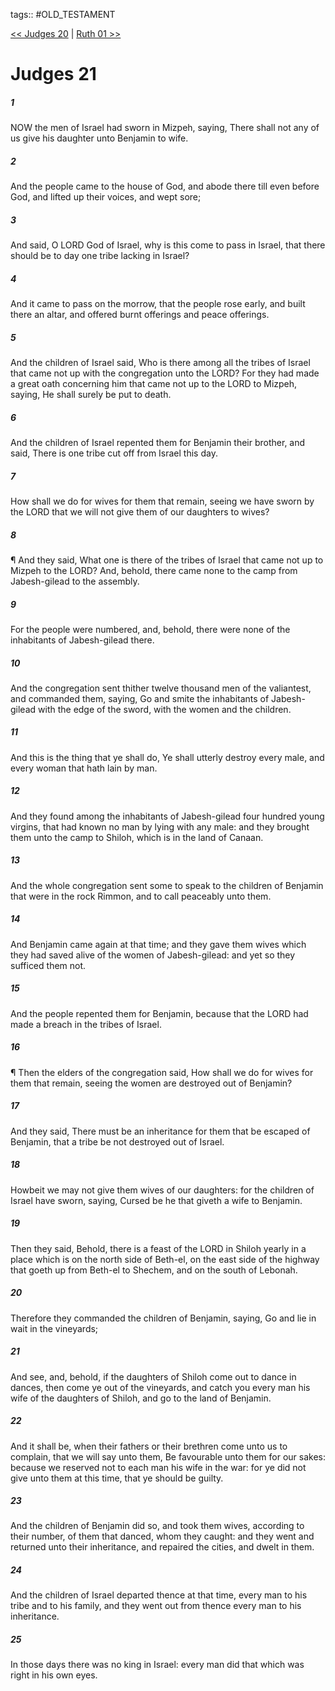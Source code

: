 tags:: #OLD_TESTAMENT

[<< Judges 20](OLD_TESTAMENT/07_Judges/Judges_20.md) | [Ruth 01 >>](OLD_TESTAMENT/08_Ruth/Ruth_01.md)

# Judges 21

##### 1

NOW the men of Israel had sworn in Mizpeh, saying, There shall not any of us give his daughter unto Benjamin to wife.

##### 2

And the people came to the house of God, and abode there till even before God, and lifted up their voices, and wept sore;

##### 3

And said, O LORD God of Israel, why is this come to pass in Israel, that there should be to day one tribe lacking in Israel?

##### 4

And it came to pass on the morrow, that the people rose early, and built there an altar, and offered burnt offerings and peace offerings.

##### 5

And the children of Israel said, Who is there among all the tribes of Israel that came not up with the congregation unto the LORD? For they had made a great oath concerning him that came not up to the LORD to Mizpeh, saying, He shall surely be put to death.

##### 6

And the children of Israel repented them for Benjamin their brother, and said, There is one tribe cut off from Israel this day.

##### 7

How shall we do for wives for them that remain, seeing we have sworn by the LORD that we will not give them of our daughters to wives?

##### 8

¶ And they said, What one is there of the tribes of Israel that came not up to Mizpeh to the LORD? And, behold, there came none to the camp from Jabesh-gilead to the assembly.

##### 9

For the people were numbered, and, behold, there were none of the inhabitants of Jabesh-gilead there.

##### 10

And the congregation sent thither twelve thousand men of the valiantest, and commanded them, saying, Go and smite the inhabitants of Jabesh-gilead with the edge of the sword, with the women and the children.

##### 11

And this is the thing that ye shall do, Ye shall utterly destroy every male, and every woman that hath lain by man.

##### 12

And they found among the inhabitants of Jabesh-gilead four hundred young virgins, that had known no man by lying with any male: and they brought them unto the camp to Shiloh, which is in the land of Canaan.

##### 13

And the whole congregation sent some to speak to the children of Benjamin that were in the rock Rimmon, and to call peaceably unto them.

##### 14

And Benjamin came again at that time; and they gave them wives which they had saved alive of the women of Jabesh-gilead: and yet so they sufficed them not.

##### 15

And the people repented them for Benjamin, because that the LORD had made a breach in the tribes of Israel.

##### 16

¶ Then the elders of the congregation said, How shall we do for wives for them that remain, seeing the women are destroyed out of Benjamin?

##### 17

And they said, There must be an inheritance for them that be escaped of Benjamin, that a tribe be not destroyed out of Israel.

##### 18

Howbeit we may not give them wives of our daughters: for the children of Israel have sworn, saying, Cursed be he that giveth a wife to Benjamin.

##### 19

Then they said, Behold, there is a feast of the LORD in Shiloh yearly in a place which is on the north side of Beth-el, on the east side of the highway that goeth up from Beth-el to Shechem, and on the south of Lebonah.

##### 20

Therefore they commanded the children of Benjamin, saying, Go and lie in wait in the vineyards;

##### 21

And see, and, behold, if the daughters of Shiloh come out to dance in dances, then come ye out of the vineyards, and catch you every man his wife of the daughters of Shiloh, and go to the land of Benjamin.

##### 22

And it shall be, when their fathers or their brethren come unto us to complain, that we will say unto them, Be favourable unto them for our sakes: because we reserved not to each man his wife in the war: for ye did not give unto them at this time, that ye should be guilty.

##### 23

And the children of Benjamin did so, and took them wives, according to their number, of them that danced, whom they caught: and they went and returned unto their inheritance, and repaired the cities, and dwelt in them.

##### 24

And the children of Israel departed thence at that time, every man to his tribe and to his family, and they went out from thence every man to his inheritance.

##### 25

In those days there was no king in Israel: every man did that which was right in his own eyes.
